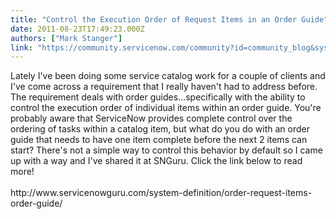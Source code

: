 ```yaml
---
title: "Control the Execution Order of Request Items in an Order Guide"
date: 2011-08-23T17:49:23.000Z
authors: ["Mark Stanger"]
link: "https://community.servicenow.com/community?id=community_blog&sys_id=ba8c2ae1dbd0dbc01dcaf3231f9619b0"
---
```

<p>Lately I've been doing some service catalog work for a couple of clients and I've come across a requirement that I really haven't had to address before. The requirement deals with order guides…specifically with the ability to control the execution order of individual items within an order guide. You're probably aware that ServiceNow provides complete control over the ordering of tasks within a catalog item, but what do you do with an order guide that needs to have one item complete before the next 2 items can start? There's not a simple way to control this behavior by default so I came up with a way and I've shared it at SNGuru. Click the link below to read more!<br /><br />http://www.servicenowguru.com/system-definition/order-request-items-order-guide/</p>